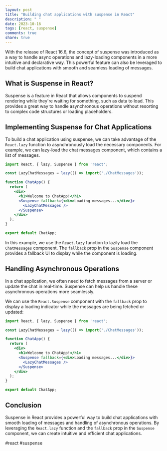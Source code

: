 ```yaml
---
layout: post
title: "Building chat applications with suspense in React"
description: " "
date: 2023-10-16
tags: [react, suspense]
comments: true
share: true
---
```


With the release of React 16.6, the concept of suspense was introduced as a way to handle async operations and lazy-loading components in a more intuitive and declarative way. This powerful feature can also be leveraged to build chat applications with smooth and seamless loading of messages.

## What is Suspense in React?

Suspense is a feature in React that allows components to suspend rendering while they're waiting for something, such as data to load. This provides a great way to handle asynchronous operations without resorting to complex code structures or loading placeholders.

## Implementing Suspense for Chat Applications

To build a chat application using suspense, we can take advantage of the `React.lazy` function to asynchronously load the necessary components. For example, we can lazy-load the chat messages component, which contains a list of messages.

```jsx
import React, { lazy, Suspense } from 'react';

const LazyChatMessages = lazy(() => import('./ChatMessages'));

function ChatApp() {
  return (
    <div>
      <h1>Welcome to ChatApp!</h1>
      <Suspense fallback={<div>Loading messages...</div>}>
        <LazyChatMessages />
      </Suspense>
    </div>
  );
}

export default ChatApp;
```

In this example, we use the `React.lazy` function to lazily load the `ChatMessages` component. The `fallback` prop in the `Suspense` component provides a fallback UI to display while the component is loading.

## Handling Asynchronous Operations

In a chat application, we often need to fetch messages from a server or update the chat in real-time. Suspense can help us handle these asynchronous operations more seamlessly.

We can use the `React.Suspense` component with the `fallback` prop to display a loading indicator while the messages are being fetched or updated:

```jsx
import React, { lazy, Suspense } from 'react';

const LazyChatMessages = lazy(() => import('./ChatMessages'));

function ChatApp() {
  return (
    <div>
      <h1>Welcome to ChatApp!</h1>
      <Suspense fallback={<div>Loading messages...</div>}>
        <LazyChatMessages />
      </Suspense>
    </div>
  );
}

export default ChatApp;
```

## Conclusion

Suspense in React provides a powerful way to build chat applications with smooth loading of messages and handling of asynchronous operations. By leveraging the `React.lazy` function and the `fallback` prop in the `Suspense` component, we can create intuitive and efficient chat applications.

#react #suspense
